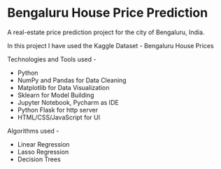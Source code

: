 # Bengaluru House Price Prediction

A real-estate price prediction project for the city of Bengaluru, India. 



In this project I have used the Kaggle Dataset - Bengaluru House Prices

Technologies and Tools used - 
* Python
* NumPy and Pandas for Data Cleaning 
* Matplotlib for Data Visualization 
* Sklearn for Model Building
* Jupyter Notebook, Pycharm as IDE 
* Python Flask for http server  
* HTML/CSS/JavaScript for UI 


Algorithms used - 
* Linear Regression 
* Lasso Regression
* Decision Trees


